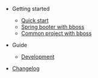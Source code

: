 - Getting started

  - [Quick start](quickstart.md)
  - [Spring booter with bboss](spring-booter-with-bboss.md) 
  - [Common project with bboss](common-project-with-bboss.md) 
- Guide

  - [Development](development.md)
- [Changelog](changelog.md)

  

